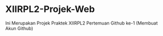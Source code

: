 # XIIRPL2-Projek-Web
Ini Merupakan Projek Praktek XIIRPL2
Pertemuan Github ke-1 (Membuat Akun Github)
